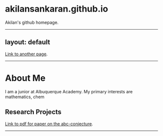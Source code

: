 # akilansankaran.github.io
Akilan's github homepage.

---
layout: default
---

[Link to another page](./another-page.html).

* * *

# About Me

I am a junior at Albuquerque Academy. My primary interests are mathematics, chem

## Research Projects

[Link to pdf for paper on the abc-conjecture](./isef_paper_abcs.pdf).

* * *
